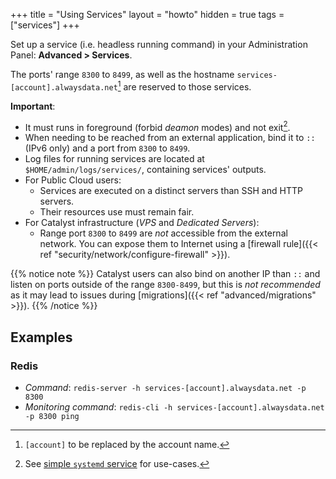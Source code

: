 +++
title = "Using Services"
layout = "howto"
hidden = true
tags = ["services"]
+++

Set up a service (i.e. headless running command) in your Administration Panel: **Advanced > Services**.

The ports' range `8300` to `8499`, as well as the hostname `services-[account].alwaysdata.net`[^1] are reserved to those services.

**Important**:

- It must runs in foreground (forbid *deamon* modes) and not exit[^2].
- When needing to be reached from an external application, bind it to `::` (IPv6 only) and a port from `8300` to `8499`.
- Log files for running services are located at `$HOME/admin/logs/services/`, containing services' outputs.
- For Public Cloud users:
  - Services are executed on a distinct servers than SSH and HTTP servers.
  - Their resources use must remain fair.
- For Catalyst infrastructure (*VPS* and *Dedicated Servers*):
	- Range port `8300` to `8499` are *not* accessible from the external network. You can expose them to Internet using a [firewall rule]({{< ref "security/network/configure-firewall" >}}).

{{% notice note %}}
Catalyst users can also bind on another IP than `::` and listen on ports outside of the range `8300-8499`, but this is *not recommended* as it may lead to issues during [migrations]({{< ref "advanced/migrations" >}}).
{{% /notice %}}

## Examples

### Redis

- *Command*: `redis-server -h services-[account].alwaysdata.net -p 8300`
- *Monitoring command*: `redis-cli -h services-[account].alwaysdata.net -p 8300 ping`

[^1]: `[account]` to be replaced by the account name.
[^2]: See [simple `systemd` service](https://www.freedesktop.org/software/systemd/man/systemd.service.html#Type=) for use-cases.
